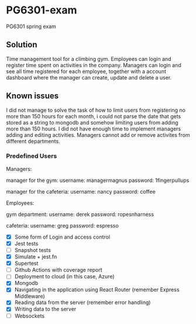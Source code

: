 # PG6301-exam

PG6301 spring exam

## Solution
Time management tool for a climbing gym.
Employees can login and register time spent on activities in the company.
Managers can login and see all time registered for each employee, together with
a account dashboard where the manager can create, update and delete a user.

## Known issues
I did not manage to solve the task of how to limit users from registering
no more than 150 hours for each month, i could not parse the date that gets stored as a
string to mongodb and somehow limiting users from adding more than 150 hours.
I did not have enough time to implement managers adding and editing activities.
Managers cannot add or remove activites from different departments.

### Predefined Users
Managers:

manager for the gym:
username: managermagnus
password: 1fingerpullups

manager for the cafeteria:
username: nancy
password: coffee

Employees:

gym department:
username: derek
password: ropesnharness

cafeteria:
username: greg
password: espresso




* [x] Some form of Login and access control
* [x] Jest tests
 * [ ] Snapshot tests
 * [x] Simulate + jest.fn
 * [x] Supertest
* [ ] Github Actions with coverage report
* [ ] Deployment to cloud (in this case, Azure)
* [x] Mongodb
* [x] Navigating in the application using React Router (remember Express Middleware)
* [x] Reading data from the server (remember error handling)
* [x] Writing data to the server
* [ ] Websockets
